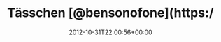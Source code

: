 ---
retweeted: false
source: <a href="http://termtter.org/" rel="nofollow">Termtter</a>
entities:
  hashtags: []
  symbols: []
  user_mentions: []
  urls:
  - url: https://t.co/6UcrgYHA
    expanded_url: https://www.zarb.org/pipermail/jpackage-discuss/2012-October/015153.html
    display_url: zarb.org/pipermail/jpac…
    indices:
    - '70'
    - '91'
display_text_range:
- '0'
- '98'
favorite_count: '0'
id_str: '263762504579162113'
truncated: false
retweet_count: '0'
id: '263762504579162113'
possibly_sensitive: false
created_at: Wed Oct 31 22:00:56 +0000 2012
favorited: false
full_text: Tässchen [@bensonofone](https://twitter.com/bensonofone) Röstung und noch
  eine kleine Nachtschicht wegen  - Gut.
lang: de
quote_url: https://www.zarb.org/pipermail/jpackage-discuss/2012-October/015153.html
tags:
- pesos:twitter
date: '2012-10-31T22:00:56+00:00'
src: https://twitter.com/bascht/status/263762504579162113
original_url: https://twitter.com/bascht/status/263762504579162113
type: twitter_tweet
text: Tässchen [@bensonofone](https://twitter.com/bensonofone) Röstung und noch eine
  kleine Nachtschicht wegen  - Gut.
title: Tässchen [@bensonofone](https:/

---